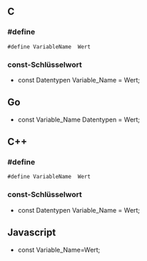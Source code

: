## C
### #define
```
#define VariableName  Wert
```
### const-Schlüsselwort
* const Datentypen Variable_Name = Wert;

## Go

* const Variable_Name Datentypen = Wert;

## C++
### #define
```
#define VariableName  Wert
```
### const-Schlüsselwort

* const Datentypen Variable_Name = Wert;





## Javascript

* const Variable_Name=Wert;



